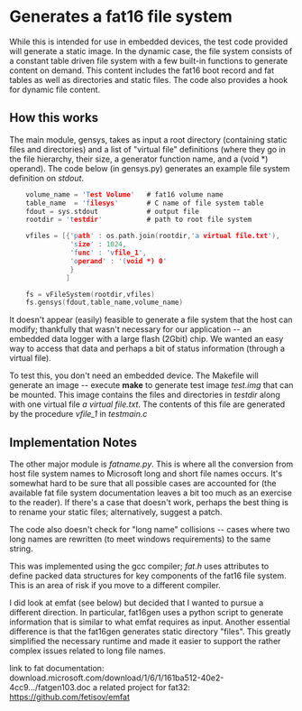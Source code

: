 # Generates a fat16 file system

While this is intended for use in embedded devices, the test code provided will generate a static image.   In the dynamic
case, the file system consists of a constant table driven file system with a few built-in functions to generate
content on demand.  This content includes the fat16 boot record and fat tables as well as directories and static files.
The code also provides a hook for dynamic file content.

## How this works

The main module, gensys, takes as input a root directory (containing static files and directories) and a list
of "virtual file" definitions (where they go in the file hierarchy, their size, a generator function name,
and a (void *) operand).    The code below (in gensys.py) generates an example file system definition on *stdout*.

````c
    volume_name = 'Test Volume'   # fat16 volume name
    table_name  = 'filesys'       # C name of file system table
    fdout = sys.stdout            # output file
    rootdir = 'testdir'           # path to root file system

    vfiles = [{'path' : os.path.join(rootdir,'a virtual file.txt'), 
               'size' : 1024, 
               'func' : 'vfile_1', 
               'operand' : '(void *) 0'
               }
              ]

    fs = vFileSystem(rootdir,vfiles)
    fs.gensys(fdout,table_name,volume_name)
````

It doesn't appear (easily) feasible to generate a file system that the host can modify; thankfully that wasn't necessary for
our application --  an embedded data logger with a large flash (2Gbit) chip.  We wanted an easy way to 
access that data and perhaps a bit of status information (through a virtual file).

To test this, you don't need an embedded device.  The Makefile will generate an image  --
execute  **make** to generate test image _test.img_ that can be mounted.  This image
contains the files and directories in _testdir_ along with one virtual file _a virtual file.txt_. The contents of this
file are generated by the procedure *vfile_1* in *testmain.c*

## Implementation Notes

The other major module is *fatname.py*.  This is where all the conversion from host file system names to Microsoft long and
short file names occurs.  It's somewhat hard to be sure that all possible cases are accounted for (the available fat file
system documentation leaves a bit too much as an exercise to the reader).   If there's a case that doesn't work, perhaps the
best thing is to rename your static files; alternatively, suggest a patch.  

The code also doesn't check for "long name" collisions -- cases where two
long names are rewritten (to meet windows requirements) to the same string.  

This was implemented using the gcc compiler; _fat.h_ uses attributes to define packed data structures for key components of the 
fat16 file system.  This is an area of risk if you move to a different compiler.

I did look at emfat (see below) but decided that I wanted to pursue a different direction.  In particular, fat16gen uses a python script to generate information that is similar to what emfat requires as input.  Another essential difference is that the fat16gen generates static directory "files".   This greatly simplified the necessary runtime and made it easier to support the rather complex issues related to long file names.

link to fat documentation:  download.microsoft.com/download/1/6/1/161ba512-40e2-4cc9.../fatgen103.doc 
a related project for fat32: https://github.com/fetisov/emfat
